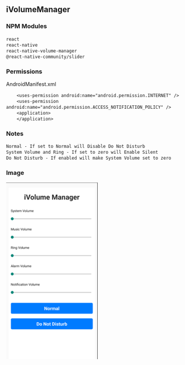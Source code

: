 ## iVolumeManager
### NPM Modules
```
react
react-native
react-native-volume-manager
@react-native-community/slider
```
### Permissions
AndroidManifest.xml
```
    <uses-permission android:name="android.permission.INTERNET" />
    <uses-permission android:name="android.permission.ACCESS_NOTIFICATION_POLICY" />
    <application>
    </application>
```
### Notes
```
Normal - If set to Normal will Disable Do Not Disturb
System Volume and Ring - If set to zero will Enable Silent
Do Not Disturb - If enabled will make System Volume set to zero
```
### Image
<img src="https://github.com/pollyolly/iVolumeManager/blob/main/ivolume_manager.png" width=250 />